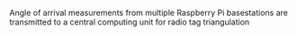 Angle of arrival measurements from multiple Raspberry Pi basestations are transmitted to a central computing unit for radio tag triangulation 
